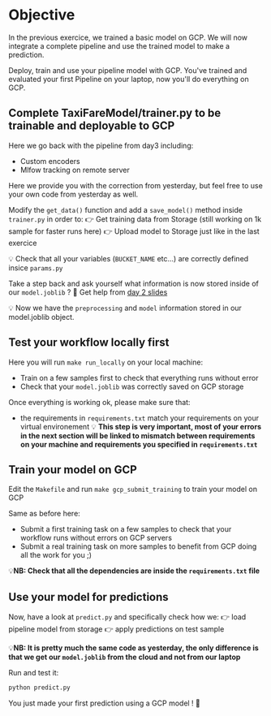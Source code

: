 # Objective

In the previous exercice, we trained a basic model on GCP. We will now integrate a complete pipeline and use the trained model to make a prediction.

Deploy, train and use your pipeline model with GCP.
You've trained and evaluated your first Pipeline on your laptop, now you'll do everything on GCP.

## Complete TaxiFareModel/trainer.py to be trainable and deployable to GCP

Here we go back with the pipeline from day3 including:
- Custom encoders
- Mlfow tracking on remote server

Here we provide you with the correction from yesterday, but feel free to use your own code from yesterday as well.

Modify the `get_data()` function and add a `save_model()` method inside `trainer.py` in order to:
👉 Get training data from Storage (still working on 1k sample for faster runs here)
👉 Upload model to Storage just like in the last exercice

💡 Check that all your variables (`BUCKET_NAME` etc...) are correctly defined insice `params.py`

Take a step back and ask yourself what information is now stored inside of our `model.joblib` ?
🤔 Get help from [day 2 slides](https://kitt.lewagon.com/karr/data-lectures.kitt/07-Data-Engineering_02.slides.html)

💡 Now we have the `preprocessing` and `model` information stored in our model.joblib object.

## Test your workflow locally first

Here you will run `make run_locally` on your local machine:
- Train on a few samples first to check that everything runs without error
- Check that your `model.joblib` was correctly saved on GCP storage

Once everything is working ok, please make sure that:
- the requirements in `requirements.txt` match your requirements on your virtual environement
💡 **This step is very important, most of your errors in the next section will be linked to mismatch between requirements on your machine and requirements you specified in `requirements.txt`**

## Train your model on GCP

Edit the `Makefile` and run `make gcp_submit_training` to train your model on GCP

Same as before here:
- Submit a first training task on a few samples to check that your workflow runs without errors on GCP servers
- Submit a real training task on more samples to benefit from GCP doing all the work for you ;)

💡**NB: Check that all the dependencies are inside the `requirements.txt` file**

## Use your model for predictions

Now, have a look at `predict.py` and specifically check how we:
👉 load pipeline model from storage
👉 apply predictions on test sample

💡**NB: It is pretty much the same code as yesterday, the only difference is that we get our `model.joblib` from the cloud and not from our laptop**

Run and test it:
```bash
python predict.py
```

You just made your first prediction using a GCP model ! 🚀
